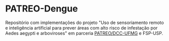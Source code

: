 # PATREO-Dengue


Repositório com implementações do projeto "Uso de sensoriamento remoto e inteligência artificial para prever áreas com alto risco de infestação por Aedes aegypti e arboviroses" em parceria [PATREO/DCC-UFMG](http://patreo.dcc.ufmg.br) e FSP-USP.

